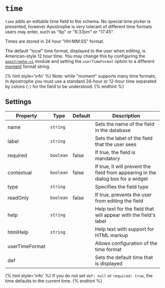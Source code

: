 # `time`

`time` adds an editable time field to the schema. No special time picker is presented, however Apostrophe is very tolerant of different time formats users may enter, such as "6p" or "6:37pm" or "17:45".

Times are stored in 24 hour "HH:MM:SS" format.

The default "local" time format, displayed to the user when editing, is American-style 12 hour time. You may change this by configuring the [`apostrophe-ui`](/modules/apostrophe-ui/README.md) module and setting the `userTimeFormat` option to a different [moment](https://npmjs.org/packages/moment) format string. 

{% hint style='info' %}
Note: while "moment" supports many time formats, in Apostrophe you must use a standard 24-hour or 12-hour time separated by colons \(`:`\) for the field to be understood.
{% endhint %}

## Settings

|  Property | Type   | Default | Description | 
|---|---|---|---|
|name | `string` | | Sets the name of the field in the database |
|label | `string` | | Sets the label of the field that the user sees |
|required | `boolean` | false | If true, the field is mandatory |
|contextual | `boolean` | false | If true, it will prevent the field from appearing in the dialog box for a widget |
|type | `string` | | Specifies the field type |
|readOnly | `boolean` | false | If true, prevents the user from editing the field |
|help | `string` | | Help text for the field that will appear with the field's label |
|htmlHelp | `string` | | Help text with support for HTML markup |
|userTimeFormat |  |  | Allows configuration of the time format |
|def | | | Sets the default time that is displayed |

{% hint style='info' %}
If you do not set `def: null` or `required: true`, the time defaults to the current time.
{% endhint %}